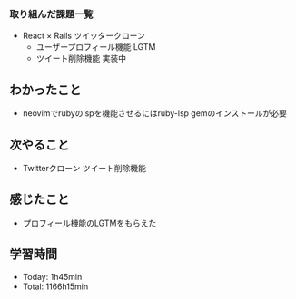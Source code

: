 ### 取り組んだ課題一覧
- React × Rails ツイッタークローン
  - ユーザープロフィール機能 LGTM
  - ツイート削除機能 実装中
## わかったこと
- neovimでrubyのlspを機能させるにはruby-lsp gemのインストールが必要
## 次やること
- Twitterクローン ツイート削除機能
## 感じたこと
- プロフィール機能のLGTMをもらえた
## 学習時間
- Today: 1h45min
- Total: 1166h15min